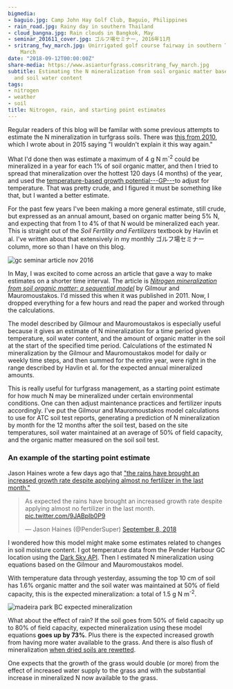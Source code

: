 ```yaml
---
bigmedia:
- baguio.jpg: Camp John Hay Golf Club, Baguio, Philippines
- rain_road.jpg: Rainy day in southern Thailand
- cloud_bangna.jpg: Rain clouds in Bangkok, May
- seminar_201611_cover.jpg: ゴルフ場セミナー, 2016年11月
- sritrang_fwy_march.jpg: Unirrigated golf course fairway in southern Thailand,
    March
date: "2018-09-12T00:00:00Z"
share-media: https://www.asianturfgrass.comsritrang_fwy_march.jpg
subtitle: Estimating the N mineralization from soil organic matter based on temperature
  and soil water content
tags:
- nitrogen
- weather
- soil
title: Nitrogen, rain, and starting point estimates
---
```


Regular readers of this blog will be familar with some previous attempts to estimate the N mineralization in turfgrass soils. There was [this from 2010](http://www.blog.asianturfgrass.com/2015/01/i-wouldnt-explain-it-this-way-again.html), which I wrote about in 2015 saying "I wouldn't explain it this way again." 

What I'd done then was estimate a maximum of 4 g N m<sup>-2</sup> could be mineralized in a year for each 1% of soil organic matter, and then I tried to spread that mineralization over the hottest 120 days (4 months) of the year, and used the [temperature-based growth potential---GP---](http://www.files.asianturfgrass.com/201306_growth_potential.pdf)to adjust for temperature. That was pretty crude, and I figured it must be something like that, but I wanted a better estimate.

For the past few years I've been making a more general estimate, still crude, but expressed as an annual amount, based on organic matter being 5% N, and expecting that from 1 to 4% of that N would be mineralized each year. This is straight out of the *Soil Fertility and Fertilizers* textbook by Havlin et al. I've written about that extensively in my monthly ゴルフ場セミナー column, more so than I have on this blog.

![gc seminar article nov 2016](seminar_201611.jpg)

In May, I was excited to come across an article that gave a way to make estimates on a shorter time interval. The article is [*Nitrogen mineralization from soil organic matter: a sequential model*](https://dx.doi.org/10.2136/sssaj2010.0123) by Gilmour and Mauromoustakos. I'd missed this when it was published in 2011. Now, I dropped everything for a few hours and read the paper and worked through the calculations. 

The model described by Gilmour and Mauromoustakos is especially useful because it gives an estimate of N mineralization for a time period given temperature, soil water content, and the amount of organic matter in the soil at the start of the specified time period. Calculations of the estimated N mineralization by the Gilmour and Mauromoustakos model for daily or weekly time steps, and then summed for the entire year, were right in the range described by Havlin et al. for the expected annual mineralized amounts.

This is really useful for turfgrass management, as a starting point estimate for how much N may be mineralized under certain environmental conditions. One can then adjust maintenance practices and fertilizer inputs accordingly. I've put the Gilmour and Mauromoustakos model calculations to use for ATC soil test reports, generating a prediction of N mineralization by month for the 12 months after the soil test, based on the site temperatures, soil water maintained at an average of 50% of field capacity, and the organic matter measured on the soil soil test.

### An example of the starting point estimate

Jason Haines wrote a few days ago that ["the rains have brought an increased growth rate despite applying almost no fertilizer in the last month."](https://twitter.com/PenderSuper/status/1038544627505057792)

<blockquote class="twitter-tweet" data-lang="en"><p lang="en" dir="ltr">As expected the rains have brought an increased growth rate despite applying almost no fertilizer in the last month. <a href="https://t.co/9JABpIb0P9">pic.twitter.com/9JABpIb0P9</a></p>&mdash; Jason Haines (@PenderSuper) <a href="https://twitter.com/PenderSuper/status/1038544627505057792?ref_src=twsrc%5Etfw">September 8, 2018</a></blockquote>
<script async src="https://platform.twitter.com/widgets.js" charset="utf-8"></script>

I wondered how this model might make some estimates related to changes in soil moisture content. I got temperature data from the Pender Harbour GC location using the [Dark Sky API](https://darksky.net/dev/docs). Then I estimated N mineralization using equations based on the Gilmour and Mauromoustakos model.

With temperature data through yesterday, assuming the top 10 cm of soil has 1.6% organic matter and the soil water was maintained at 50% of field capacity, this is the expected mineralization: a total of 1.5 g N m<sup>-2</sup>.

![madeira park BC expected mineralization](madeira_mineralization.png)

What about the effect of rain? If the soil goes from 50% of field capacity up to 80% of field capacity, expected mineralization using these model equations **goes up by 73%**. Plus there is the expected increased growth from having more water available to the grass. And there is also flush of mineralization [when dried soils are rewetted](https://dx.doi.org/10.2136/sssaj1993.03615995005700010012x).

One expects that the growth of the grass would double (or more) from the effect of increased water supply to the grass and with the substantial increase in mineralized N now available to the grass.






